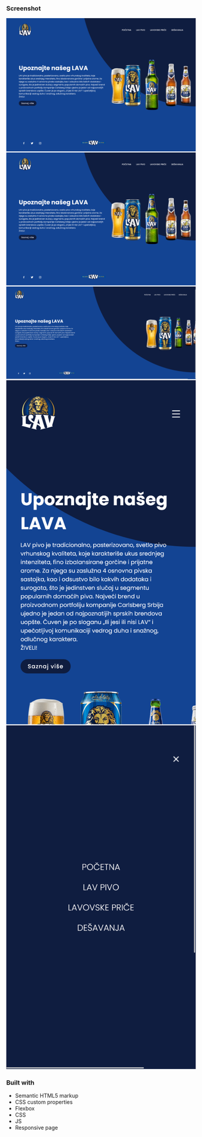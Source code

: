 ### Screenshot

![](images/screenshot2.png)
![](images/screenshot1.png)
![](images/screenshot3.png)
![](images/screenshot4.png)
![](images/screenshot5.png)



### Built with

- Semantic HTML5 markup
- CSS custom properties
- Flexbox
- CSS
- JS
- Responsive page